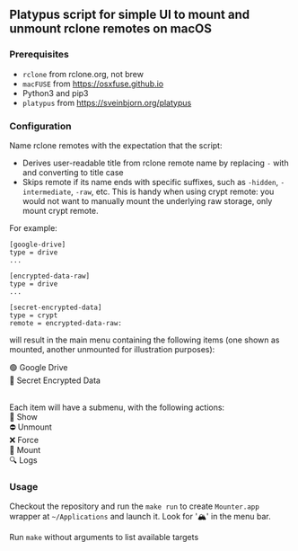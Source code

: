 ## Platypus script for simple UI to mount and unmount rclone remotes on macOS

### Prerequisites

- `rclone` from rclone.org, not brew
- `macFUSE` from https://osxfuse.github.io
- Python3 and pip3
- `platypus` from https://sveinbjorn.org/platypus

### Configuration

Name rclone remotes with the expectation that the script: 
- Derives user-readable title from rclone remote name by replacing `-` with ` ` and converting to title case
- Skips remote if its name ends with specific suffixes, such as `-hidden`, `-intermediate`, `-raw`, etc. This is handy when using crypt remote: you would not want to manually mount the underlying raw storage, only mount crypt remote.

For example: 

```
[google-drive]
type = drive
...

[encrypted-data-raw]
type = drive
...

[secret-encrypted-data]
type = crypt
remote = encrypted-data-raw:
```

will result in the main menu containing the following items (one shown as mounted, another unmounted for illustration purposes):

🟢  Google Drive	<br>
🔴  Secret Encrypted Data<br>
<br>

Each item will have a submenu, with the following actions: 
<br>
📂 Show<br>
⛔️ Unmount<br>
❌ Force<br>
🎣 Mount<br>
🔍 Logs<br>

### Usage

Checkout the repository and run the `make run` to create `Mounter.app` wrapper at `~/Applications` and launch it. Look for '🏔' in the menu bar.

Run `make` without arguments to list available targets
